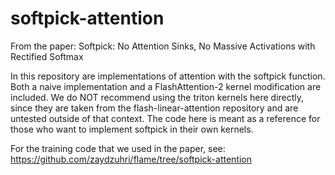 # softpick-attention

From the paper:
Softpick: No Attention Sinks, No Massive Activations with Rectified Softmax

In this repository are implementations of attention with the softpick function. Both a naive implementation and a FlashAttention-2 kernel modification are included. We do NOT recommend using the triton kernels here directly, since they are taken from the flash-linear-attention repository and are untested outside of that context. The code here is meant as a reference for those who want to implement softpick in their own kernels.

For the training code that we used in the paper, see:
https://github.com/zaydzuhri/flame/tree/softpick-attention